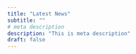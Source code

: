 ```yaml
---
title: "Latest News"
subtitle: ""
# meta description
description: "This is meta description"
draft: false
---
```


